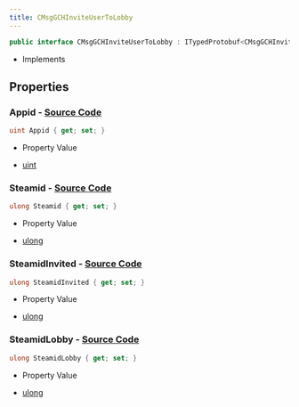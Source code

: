 ```yaml
---
title: CMsgGCHInviteUserToLobby
---
```


```csharp
public interface CMsgGCHInviteUserToLobby : ITypedProtobuf<CMsgGCHInviteUserToLobby>, INativeHandle
```

- Implements

## Properties

### **Appid** - [Source Code](https://github.com/swiftly-solution/swiftlys2/blob/main/managed/src/SwiftlyS2.Generated/Protobufs/Interfaces/CMsgGCHInviteUserToLobby.cs#L16)

```csharp
uint Appid { get; set; }
```

- Property Value

- [uint](https://learn.microsoft.com/dotnet/api/system.uint32)

### **Steamid** - [Source Code](https://github.com/swiftly-solution/swiftlys2/blob/main/managed/src/SwiftlyS2.Generated/Protobufs/Interfaces/CMsgGCHInviteUserToLobby.cs#L13)

```csharp
ulong Steamid { get; set; }
```

- Property Value

- [ulong](https://learn.microsoft.com/dotnet/api/system.uint64)

### **SteamidInvited** - [Source Code](https://github.com/swiftly-solution/swiftlys2/blob/main/managed/src/SwiftlyS2.Generated/Protobufs/Interfaces/CMsgGCHInviteUserToLobby.cs#L19)

```csharp
ulong SteamidInvited { get; set; }
```

- Property Value

- [ulong](https://learn.microsoft.com/dotnet/api/system.uint64)

### **SteamidLobby** - [Source Code](https://github.com/swiftly-solution/swiftlys2/blob/main/managed/src/SwiftlyS2.Generated/Protobufs/Interfaces/CMsgGCHInviteUserToLobby.cs#L22)

```csharp
ulong SteamidLobby { get; set; }
```

- Property Value

- [ulong](https://learn.microsoft.com/dotnet/api/system.uint64)

